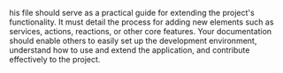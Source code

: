 his file should serve as a practical guide for
extending the project's functionality. It must detail the process for adding new elements such as services,
actions, reactions, or other core features.
Your documentation should enable others to easily set up the development environment, understand how
to use and extend the application, and contribute effectively to the project.
